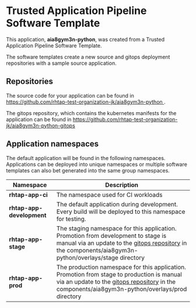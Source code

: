 # Trusted Application Pipeline Software Template

This application, **aia8gym3n-python**, was created from a Trusted Application Pipeline Software Template.

The software templates create a new source and gitops deployment repositories with a sample source application. 

## Repositories

The source code for your application can be found in [https://github.com/rhtap-test-organization-jk/aia8gym3n-python ](https://github.com/rhtap-test-organization-jk/aia8gym3n-python ).
 
The gitops repository, which contains the kubernetes manifests for the application can be found in 
[https://github.com/rhtap-test-organization-jk/aia8gym3n-python-gitops ](https://github.com/rhtap-test-organization-jk/aia8gym3n-python-gitops ) 

## Application namespaces 

The default application will be found in the following namespaces. Applications can be deployed into unique namespaces or multiple software templates can also bet generated into the same group namespaces.  

|  Namespace   |  Description   |  
| -------- | -------- |
| **rhtap-app-ci** | The namespace used for CI workloads |
| **rhtap-app-development** | The default application during development. Every build will be deployed to this namespace for testing. |
| **rhtap-app-stage** | The staging namespace for this application. Promotion from development to stage is manual via an update to the [gitops repository](https://github.com/rhtap-test-organization-jk/aia8gym3n-python-gitops ) in the components/aia8gym3n-python/overlays/stage directory |
| **rhtap-app-prod** | The production namespace for this application. Promotion from stage to production is manual via an update to the [gitops repository](https://github.com/rhtap-test-organization-jk/aia8gym3n-python-gitops ) in the components/aia8gym3n-python/overlays/prod directory |